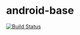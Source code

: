 # android-base

[![Build Status](https://travis-ci.org/pzhangleo/android-base.svg?branch=master)](https://travis-ci.org/pzhangleo/android-base)